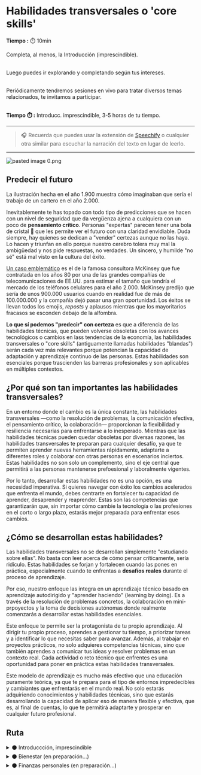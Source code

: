 # Habilidades transversales o 'core skills'

**Tiempo :** ⏱️️ 10min

<!-- El siguiente bloque de comentario se usa también  para mostrar un preview o resumen del program, skill o module en thumbnails de FE (por ejemplo) -->
<!-- preview:start -->
<p>Completa, al menos, la Introducción (imprescindible).</p>
<p><br>Luego puedes ir explorando y completando según tus intereses.</p>
<p><br>Periódicamente tendremos sesiones en vivo para tratar diversos temas relacionados, te invitamos a participar.</p>
<p><br><b>Tiempo ⏱️️ :</b> Introducc. imprescindible, 3-5 horas de tu tiempo.</p>
<!-- preview:end -->

---

> 🎧 Recuerda que puedes usar la extensión de [Speechify](https://speechify.com/es/extension-de-chrome/) o cualquier otra similar para escuchar la narración del texto en lugar de leerlo.

---

![pasted image 0.png](https://raw.githubusercontent.com/Laboratoria/digitaljumpstart-curriculum/main/LIF/00_assets/cartero_2000.png)

## Predecir el futuro

La ilustración hecha en el año 1.900 muestra cómo imaginaban que sería el trabajo de un cartero en el año 2.000.

Inevitablemente te has topado con todo tipo de predicciones que se hacen con un nivel de seguridad que da vergüenza ajena a cualquiera con un poco de **pensamiento crítico**. Personas "expertas" parecen tener una bola de cristal 🔮 que les permite ver el futuro con una claridad envidiable. Duda siempre, hay quienes se dedican a "vender" certezas aunque no las haya. Lo hacen y triunfan en ello porque nuestro cerebro tolera muy mal la ambigüedad y nos pide respuestas, no verdades. Un sincero, y humilde "no sé" está mal visto en la cultura del éxito.

[Un caso emblemático](https://archive.nytimes.com/dealbook.nytimes.com/2013/09/02/in-a-new-book-mckinsey-co-isnt-all-roses/) es el de la famosa consultora McKinsey que fue contratada en los años 80 por una de las grandes compañías de telecomunicaciones de EE.UU. para estimar el tamaño que tendría el mercado de los teléfonos celulares para el año 2.000. McKinsey predijo que sería de unos 900.000 usuarios cuando en realidad fue de más de 100.000.000 y la compañía dejó pasar una gran oportunidad. Los éxitos se llevan todos los emojis, *reposts* y aplausos mientras que los mayoritarios fracasos se esconden debajo de la alfombra. 

**Lo que sí podemos "predecir" con certeza** es que a diferencia de las habilidades técnicas, que pueden volverse obsoletas con los avances tecnológicos o cambios en lass tendencias de la economía, las habilidades transversales o "core skills" (antiguamente llamadas habilidades "blandas") serán cada vez más relevantes porque potencian la capacidad de adaptación y aprendizaje continuo de las personas. Estas habilidades son esenciales porque trascienden las barreras profesionales y son aplicables en múltiples contextos.

## ¿Por qué son tan importantes las habilidades transversales?
En un entorno donde el cambio es la única constante, las habilidades transversales —como la resolución de problemas, la comunicación efectiva, el pensamiento crítico, la colaboración— proporcionan la flexibilidad y resiliencia necesarias para enfrentarse a lo inesperado. Mientras que las habilidades técnicas pueden quedar obsoletas por diversas razones, las habilidades transversales te preparan para cualquier desafío, ya que te permiten aprender nuevas herramientas rápidamente, adaptarte a diferentes roles y colaborar con otras personas en escenarios inciertos. Estas habilidades no son solo un complemento, sino el eje central que permitirá a las personas mantenerse prefoesional y laboralmente vigentes.

Por lo tanto, desarrollar estas habilidades no es una opción, es una necesidad imperativa. Si quieres navegar con éxito los cambios acelerados que enfrenta el mundo, debes centrarte en fortalecer tu capacidad de aprender, desaprender y reaprender. Estas son las competencias que garantizarán que, sin importar cómo cambie la tecnología o las profesiones en el corto o largo plazo, estarás mejor preparada para enfrentar esos cambios.

## ¿Cómo se desarrollan estas habilidades?
Las habilidades transversales no se desarrollan simplemente "estudiando sobre ellas". No basta con leer acerca de cómo pensar críticamente, sería ridículo. Estas habilidades se forjan y fortalecen cuando las pones en práctica, especialmente cuando te enfrentas a **desafíos reales** durante el proceso de aprendizaje.

Por eso, nuestro enfoque las integra en un aprendizaje técnico basado en aprendizaje autodirigido y "aprender haciendo" (learning by doing). Es a través de la resolución de problemas concretos, la colaboración en mini-prpoyectos y la toma de decisiones autónomas donde realmente comenzarás a desarrollar estas habilidades esenciales.

Este enfoque te permite ser la protagonista de tu propio aprendizaje. Al dirigir tu propio proceso, aprendes a gestionar tu tiempo, a priorizar tareas y a identificar lo que necesitas saber para avanzar. Además, al trabajar en proyectos prácticos, no solo adquieres competencias técnicas, sino que también aprendes a comunicar tus ideas y resolver problemas en un contexto real. Cada actividad o reto técnico que enfrentes es una oportunidad para poner en práctica estas habilidades transversales.

Este modelo de aprendizaje es mucho más efectivo que una educación puramente teórica, ya que te prepara para el tipo de entornos impredecibles y cambiantes que enfrentarás en el mundo real. No solo estarás adquiriendo conocimientos y habilidades técnicas, sino que estarás desarrollando la capacidad de aplicar eso de manera flexible y efectiva, que es, al final de cuentas, lo que te permitirá adaptarte y prosperar en cualquier futuro profesional.


## Ruta

<details>
<summary>⚫ Introduccción, imprescindible</summary>

Diseñada para darte una visión clara del enfoque con el que tratamos el tema. En menos de 5 horas en total, explorarás los aspectos introductorios de varias rutas que posteriormente desarrollaremos.

Conocimiento fundamental en formato de lecturas, videos, etc. + reflexión y participación en comentarios y foros de discusión. 

Lo que aprenderás:

1. La, cada vez mayor, relevancia de las habilidades transversales.
2. El rol del autoconocimiento.
3. Una revisión al concepto de "trabajo en equipo".
4. El bienestar como requisito para el aprendizaje y el desempeño en general.

</details>

<details>
<summary>⚫ Bienestar (en preparación...)</summary>

(En preparación...)

</details>

<details>
<summary>⚫ Finanzas personales (en preparación...)</summary>

(En preparación...)

</details>
